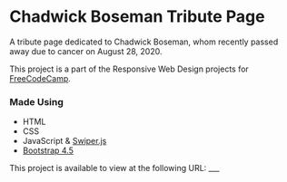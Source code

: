 # Chadwick Boseman Tribute Page

A tribute page dedicated to Chadwick Boseman, whom recently passed away due to cancer on August 28, 2020.

This project is a part of the Responsive Web Design projects for [FreeCodeCamp](https://freecodecamp.org).

### Made Using
- HTML
- CSS
- JavaScript & [Swiper.js](https://swiperjs.com/)
- [Bootstrap 4.5](https://getbootstrap.com)

This project is available to view at the following URL: ___